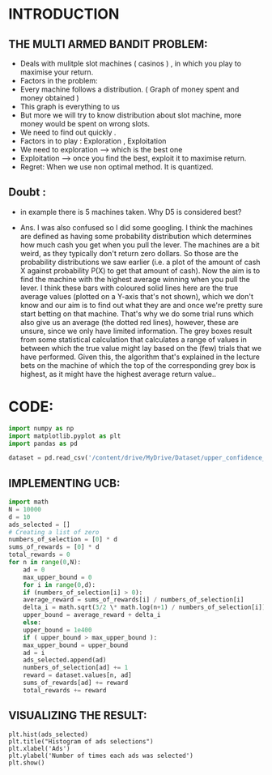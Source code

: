 # INTRODUCTION

## THE MULTI ARMED BANDIT PROBLEM:

- Deals with mulitple slot machines ( casinos ) , in which you play to maximise your return.
- Factors in the problem:
- Every machine follows a distribution. ( Graph of money spent and money obtained )
- This graph is everything to us
- But more we will try to know distribution about slot machine, more money would be spent on wrong slots.
- We need to find out quickly .
- Factors in to play : Exploration , Exploitation
- We need to exploration --> which is the best one
- Exploitation --> once you find the best, exploit it to maximise return.
- Regret: When we use non optimal method. It is quantized.

## Doubt :

- in example there is 5 machines taken. Why D5 is considered best?

- Ans.
  I was also confused so I did some googling. I think the machines are defined as having some probability distribution which determines how much cash you get when you pull the lever. The machines are a bit weird, as they typically don't return zero dollars. So those are the probability distributions we saw earlier (i.e. a plot of the amount of cash X against probability P(X) to get that amount of cash). Now the aim is to find the machine with the highest average winning when you pull the lever.
  I think these bars with coloured solid lines here are the true average values (plotted on a Y-axis that's not shown), which we don't know and our aim is to find out what they are and once we're pretty sure start betting on that machine. That's why we do some trial runs which also give us an average (the dotted red lines), however, these are unsure, since we only have limited information. The grey boxes result from some statistical calculation that calculates a range of values in between which the true value might lay based on the (few) trials that we have performed. Given this, the algorithm that's explained in the lecture bets on the machine of which the top of the corresponding grey box is highest, as it might have the highest average return value..

# CODE:

```python
import numpy as np
import matplotlib.pyplot as plt
import pandas as pd

dataset = pd.read_csv('/content/drive/MyDrive/Dataset/upper_confidence_bound/Ads_CTR_Optimisation.csv')
```

## IMPLEMENTING UCB:

```python
import math
N = 10000
d = 10
ads_selected = []
# Creating a list of zero
numbers_of_selection = [0] * d
sums_of_rewards = [0] * d
total_rewards = 0
for n in range(0,N):
    ad = 0
    max_upper_bound = 0
    for i in range(0,d):
    if (numbers_of_selection[i] > 0):
    average_reward = sums_of_rewards[i] / numbers_of_selection[i]
    delta_i = math.sqrt(3/2 \* math.log(n+1) / numbers_of_selection[i])
    upper_bound = average_reward + delta_i
    else:
    upper_bound = 1e400
    if ( upper_bound > max_upper_bound ):
    max_upper_bound = upper_bound
    ad = i
    ads_selected.append(ad)
    numbers_of_selection[ad] += 1
    reward = dataset.values[n, ad]
    sums_of_rewards[ad] += reward
    total_rewards += reward
```

## VISUALIZING THE RESULT:

```
plt.hist(ads_selected)
plt.title("Histogram of ads selections")
plt.xlabel('Ads')
plt.ylabel('Number of times each ads was selected')
plt.show()

```
